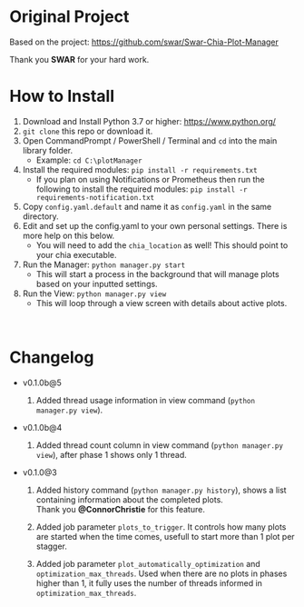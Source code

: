 # Original Project
Based on the project: https://github.com/swar/Swar-Chia-Plot-Manager

Thank you **SWAR** for your hard work.
<br/>

# How to Install

1. Download and Install Python 3.7 or higher: https://www.python.org/
2. `git clone` this repo or download it.
3. Open CommandPrompt / PowerShell / Terminal and `cd` into the main library folder.
   * Example: `cd C:\plotManager`
4. Install the required modules: `pip install -r requirements.txt`
	* If you plan on using Notifications or Prometheus then run the following to install the required modules: `pip install -r requirements-notification.txt`
5. Copy `config.yaml.default` and name it as `config.yaml` in the same directory.
6. Edit and set up the config.yaml to your own personal settings. There is more help on this below.
	* You will need to add the `chia_location` as well! This should point to your chia executable.
7. Run the Manager: `python manager.py start`
   * This will start a process in the background that will manage plots based on your inputted settings.
8. Run the View: `python manager.py view`
   * This will loop through a view screen with details about active plots.
<br/>

# Changelog
* v0.1.0b@5
   1. Added thread usage information in view command (`python manager.py view`).

* v0.1.0b@4
  
  1. Added thread count column in view command (`python manager.py view`), after phase 1 shows only 1 thread.

* v0.1.0@3
  
  1. Added history command (`python manager.py history`), shows a list containing information about the completed plots.<br/>
   Thank you **@ConnorChristie** for this feature.

  2. Added job parameter `plots_to_trigger`. It controls how many plots are started when the time comes, usefull to start more than 1 plot per stagger.

  3. Added job parameter `plot_automatically_optimization` and `optimization_max_threads`. Used when there are no plots in phases higher than 1, it fully uses the number of threads informed in  `optimization_max_threads`.